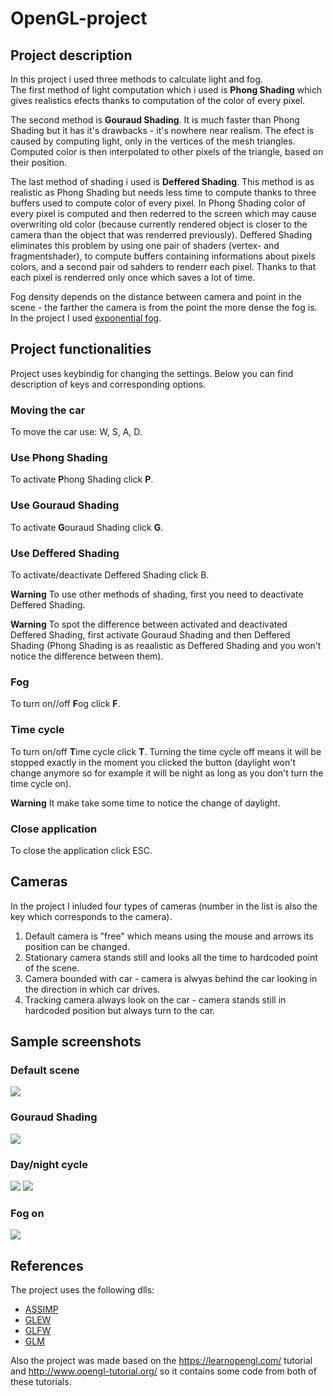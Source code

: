 # OpenGL-project

## Project description
In this project i used three methods to calculate light and fog.\
The first method of light computation which i used is **Phong Shading** which gives realistics efects thanks to computation of the color of every pixel. 

The second method is **Gouraud Shading**. It is much faster than Phong Shading but it has it's drawbacks - it's nowhere near realism. The efect is caused by computing light, only in the vertices of the mesh triangles. Computed color is then interpolated to other pixels of the triangle, based on their position.

The last method of shading i used is **Deffered Shading**. This method is as realistic as Phong Shading but needs less time to compute thanks to three buffers used to compute color of every pixel. In Phong Shading color of every pixel is computed and then rederred to the screen which may cause overwriting old color (because currently rendered object is closer to the camera than the object that was renderred previously). Deffered Shading eliminates this problem by using one pair of shaders (vertex- and fragmentshader), to compute buffers containing informations about pixels colors, and a second pair od sahders to renderr each pixel. Thanks to that each pixel is renderred only once which saves a lot of time.

Fog density depends on the distance between camera and point in the scene - the farther the camera is from the point the more dense the fog is. In the project I used [exponential fog](https://www.opengl.org/archives/resources/code/samples/advanced/advanced97/notes/node122.html "exponential fog"). 

## Project functionalities
Project uses keybindig for changing the settings. Below you can find description of keys and corresponding options. 

### Moving the car
To move the car use: W, S, A, D.

### Use Phong Shading
To activate **P**hong Shading click **P**.

### Use Gouraud Shading
To activate **G**ouraud Shading click **G**.

### Use Deffered Shading
To activate/deactivate Deffered Shading click B.

**Warning** To use other methods of shading, first you need to deactivate Deffered Shading.

**Warning** To spot the difference between activated and deactivated Deffered Shading, first activate Gouraud Shading and then Deffered Shading (Phong Shading is as reaalistic as Deffered Shading and you won't notice the difference between them). 

### Fog
To turn on//off **F**og click **F**.

### Time cycle
To turn on/off **T**ime cycle click **T**.
Turning the time cycle off means it will be stopped exactly in the moment you clicked the button (daylight won't change anymore so for example it will be night as long as you don't turn the time cycle on).

**Warning** It make take some time to notice the change of daylight.

### Close application
To close the application click ESC.

## Cameras
In the project I inluded four types of cameras (number in the list is also the key which corresponds to the camera).
1. Default camera is "free" which means using the mouse and arrows its position can be changed.
2. Stationary camera stands still and looks all the time to hardcoded point of the scene.
3. Camera bounded with car - camera is alwyas behind the car looking in the direction in which car drives.
4. Tracking camera always look on the car - camera stands still in hardcoded position but always turn to the car.

## Sample screenshots
### Default scene
![](Screenshots/default_scene.png)

### Gouraud Shading
![](Screenshots/gouraud_shading.png)

### Day/night cycle
![](Screenshots/afternoon.png)
![](Screenshots/night.png)

### Fog on
![](Screenshots/fog.png)

## References
The project uses the following dlls:
* [ASSIMP](https://www.assimp.org/)
* [GLEW](http://glew.sourceforge.net/)
* [GLFW](https://www.glfw.org/)
* [GLM](https://github.com/g-truc/glm)

Also the project was made based on the https://learnopengl.com/ tutorial and http://www.opengl-tutorial.org/ so it contains some code from both of these tutorials.
